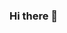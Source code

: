 ### Hi there 👋

<!--
**ndrbelinda/ndrbelinda** is a ✨ _special_ ✨ repository because its `README.md` (this file) appears on your GitHub profile.

- 🌱 I’m currently learning in Dicoding
- 📫 How to reach me: ndrbelinda@apps.ipb.ac.id
